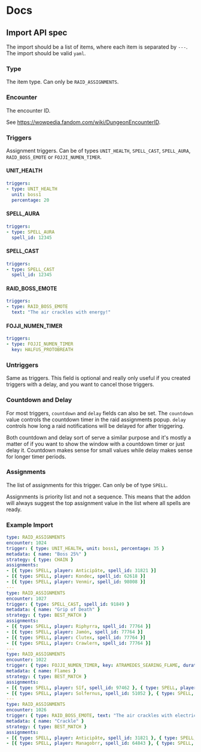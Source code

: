 # Docs

## Import API spec

The import should be a list of items, where each item is separated by `---`. The import should be valid `yaml`.

### Type

The item type. Can only be `RAID_ASSIGNMENTS`.

### Encounter

The encounter ID.

See https://wowpedia.fandom.com/wiki/DungeonEncounterID.

### Triggers

Assignment triggers. Can be of types `UNIT_HEALTH`, `SPELL_CAST`, `SPELL_AURA`, `RAID_BOSS_EMOTE` or `FOJJI_NUMEN_TIMER`.

#### UNIT_HEALTH

```yaml
triggers:
- type: UNIT_HEALTH
  unit: boss1
  percentage: 20
```

#### SPELL_AURA

```yaml
triggers:
- type: SPELL_AURA
  spell_id: 12345
```

#### SPELL_CAST

```yaml
triggers:
- type: SPELL_CAST
  spell_id: 12345
```

#### RAID_BOSS_EMOTE

```yaml
triggers:
- type: RAID_BOSS_EMOTE
  text: "The air crackles with energy!"
```

#### FOJJI_NUMEN_TIMER

```yaml
triggers:
- type: FOJJI_NUMEN_TIMER
  key: HALFUS_PROTOBREATH
```

### Untriggers

Same as triggers. This field is optional and really only useful if you created triggers with a delay, and you want to cancel those triggers.

### Countdown and Delay

For most triggers, `countdown` and `delay` fields can also be set. The `countdown` value controls the countdown timer in the raid assignments popup. `delay` controls how long a raid notifications will be delayed for after triggering.

Both countdown and delay sort of serve a similar purpose and it's mostly a matter of if you want to show the window with a countdown timer or just delay it. Countdown makes sense for small values while delay makes sense for longer timer periods.

### Assignments

The list of assignments for this trigger. Can only be of type `SPELL`.

Assignments is priority list and not a sequence. This means that the addon will always suggest the top assignment value in the list where all spells are ready.

### Example Import

```yaml
type: RAID_ASSIGNMENTS
encounter: 1024
trigger: { type: UNIT_HEALTH, unit: boss1, percentage: 35 }
metadata: { name: "Boss 25%" }
strategy: { type: CHAIN }
assignments:
- [{ type: SPELL, player: Anticipâte, spell_id: 31821 }]
- [{ type: SPELL, player: Kondec, spell_id: 62618 }]
- [{ type: SPELL, player: Venmir, spell_id: 98008 }]
---
type: RAID_ASSIGNMENTS
encounter: 1027
trigger: { type: SPELL_CAST, spell_id: 91849 }
metadata: { name: "Grip of Death" }
strategy: { type: BEST_MATCH }
assignments:
- [{ type: SPELL, player: Riphyrra, spell_id: 77764 }]
- [{ type: SPELL, player: Jamón, spell_id: 77764 }]
- [{ type: SPELL, player: Clutex, spell_id: 77764 }]
- [{ type: SPELL, player: Crawlern, spell_id: 77764 }]
---
type: RAID_ASSIGNMENTS
encounter: 1022
trigger: { type: FOJJI_NUMEN_TIMER, key: ATRAMEDES_SEARING_FLAME, duration: 7 }
metadata: { name: Flames }
strategy: { type: BEST_MATCH }
assignments: 
- [{ type: SPELL, player: Sîf, spell_id: 97462 }, { type: SPELL, player: Anticipâte, spell_id: 31821 }]
- [{ type: SPELL, player: Solfernus, spell_id: 51052 }, { type: SPELL, player: Kondec, spell_id: 62618 }]
---
type: RAID_ASSIGNMENTS
encounter: 1026
trigger: { type: RAID_BOSS_EMOTE, text: "The air crackles with electricity!", countdown: 5, duration: 10 }
metadata: { name: "Crackle" }
strategy: { type: BEST_MATCH }
assignments:
- [{ type: SPELL, player: Anticipâte, spell_id: 31821 }, { type: SPELL, player: Kondec, spell_id: 62618 }]
- [{ type: SPELL, player: Managobrr, spell_id: 64843 }, { type: SPELL, player: Venmir, spell_id: 98008 }]
```
